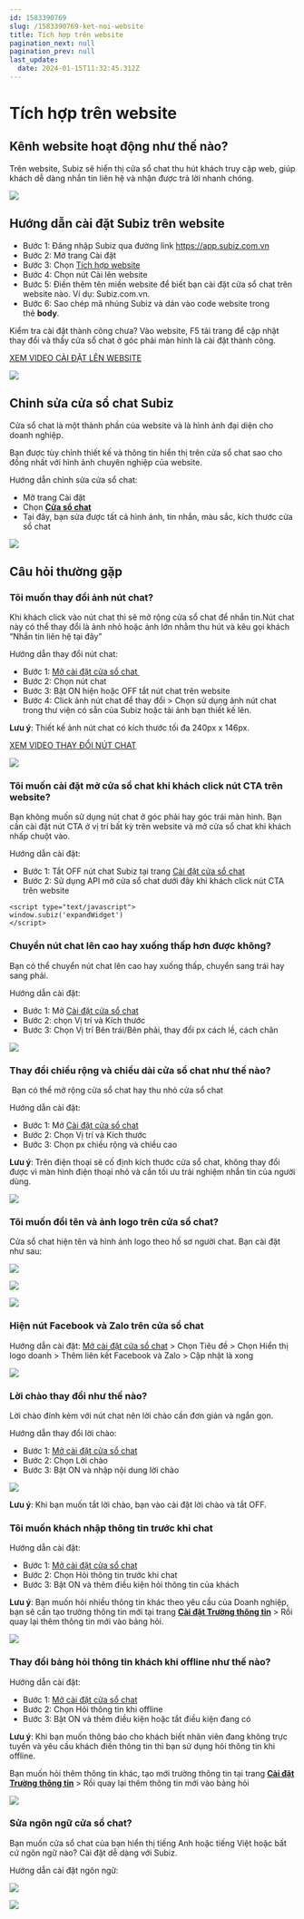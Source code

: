 ```yaml
---
id: 1583390769
slug: /1583390769-ket-noi-website
title: Tích hợp trên website
pagination_next: null
pagination_prev: null
last_update:
  date: 2024-01-15T11:32:45.312Z
---
```


# Tích hợp trên website



## Kênh website hoạt động như thế nào?


Trên website, Subiz sẽ hiển thị cửa sổ chat thu hút khách truy cập web, giúp khách dễ dàng nhắn tin liên hệ và nhận được trả lời nhanh chóng.




![](https://vcdn.subiz-cdn.com/file/9628eec96ae0a667421996a5a992d21d46a2f4545b4af5eef8a44dd7d171ecfc_acpxkgumifuoofoosble)

## Hướng dẫn cài đặt Subiz trên website


- Bước 1: Đăng nhập Subiz qua đường link https://app.subiz.com.vn
- Bước 2: Mở trang Cài đặt
- Bước 3: Chọn [Tích hợp website](https://app.subiz.com.vn/settings/website)
- Bước 4: Chọn nút Cài lên website
- Bước 5: Điền thêm tên miền website để biết bạn cài đặt cửa sổ chat trên website nào. Ví dụ: Subiz.com.vn.
- Bước 6: Sao chép mã nhúng Subiz và dán vào code website trong thẻ **body**.



Kiểm tra cài đặt thành công chưa? Vào website, F5 tải trang để cập nhật thay đổi và thấy cửa sổ chat ở góc phải màn hình là cài đặt thành công.



[XEM VIDEO CÀI ĐẶT LÊN WEBSITE](https://www.youtube.com/watch?v=cIA8Zp_B2gg)




![](https://vcdn.subiz-cdn.com/file/42c591962429c4a1178adcdda20824589c1b1ab3799f037eccf356e851cd3f9b_acpxkgumifuoofoosble)



## Chỉnh sửa cửa sổ chat Subiz


Cửa sổ chat là một thành phần của website và là hình ảnh đại diện cho doanh nghiệp.



Bạn được tùy chỉnh thiết kế và thông tin hiển thị trên cửa sổ chat sao cho đồng nhất với hình ảnh chuyên nghiệp của website.



Hướng dẫn chỉnh sửa cửa sổ chat: 

- Mở trang Cài đặt
- Chọn **[Cửa sổ chat](https://app.subiz.com.vn/chatbox/design)**
- Tại đây, bạn sửa được tất cả hình ảnh, tin nhắn, màu sắc, kích thước cửa sổ chat




![](https://vcdn.subiz-cdn.com/file/1f57dd3242bc8bbf0ccd3a0c71772c8938c0fd900517fa0044cb4fdc07d00f1c_acpxkgumifuoofoosble)

## Câu hỏi thường gặp

### Tôi muốn thay đổi ảnh nút chat?


Khi khách click vào nút chat thì sẽ mở rộng cửa sổ chat để nhắn tin.Nút chat này có thể thay đổi là ảnh nhỏ hoặc ảnh lớn nhằm thu hút và kêu gọi khách “Nhắn tin liên hệ tại đây” 



Hướng dẫn thay đổi nút chat: 

- Bước 1: [Mở cài đặt cửa sổ chat](https://app.subiz.com.vn/chatbox/design)[ ](https://app.subiz.com.vn/chatbox/design)
- Bước 2: Chọn nút chat
- Bước 3: Bật ON hiện hoặc OFF tắt nút chat trên website
- Bước 4: Click ảnh nút chat để thay đổi > Chọn sử dụng ảnh nút chat trong thư viện có sẵn của Subiz hoặc tải ảnh bạn thiết kế lên.



**Lưu ý**: Thiết kế ảnh nút chat có kích thước tối đa 240px x 146px. 



[XEM VIDEO THAY ĐỔI NÚT CHAT](https://www.youtube.com/watch?v=idX1Mcv-Y0c)




![](https://vcdn.subiz-cdn.com/file/8353408486fc487766b9e9ddec6e0133c274bd68d00de2252245f6e61f81a503_acpxkgumifuoofoosble)



### Tôi muốn cài đặt mở cửa sổ chat khi khách click nút CTA trên website?


Bạn không muốn sử dụng nút chat ở góc phải hay góc trái màn hình. Bạn cần cài đặt nút CTA ở vị trí bất kỳ trên website và mở cửa sổ chat khi khách nhấp chuột vào.



Hướng dẫn cài đặt:

- Bước 1: Tắt OFF nút chat Subiz tại trang [Cài đặt cửa sổ chat](https://app.subiz.com.vn/chatbox/design)
- Bước 2: Sử dụng API mở cửa sổ chat dưới đây khi khách click nút CTA trên website


```
<script type="text/javascript">
window.subiz('expandWidget')
</script>

```

### Chuyển nút chat lên cao hay xuống thấp hơn được không?


Bạn có thể chuyển nút chat lên cao hay xuống thấp, chuyển sang trái hay sang phải.



Hướng dẫn cài đặt:

- Bước 1: Mở [Cài đặt cửa sổ chat](https://app.subiz.com.vn/chatbox/design)
- Bước 2: chọn Vị trí và Kích thước
- Bước 3: Chọn Vị trí Bên trái/Bên phải, thay đổi px cách lề, cách chân




![](https://vcdn.subiz-cdn.com/file/9cb39200b9facfa35a3ab5874435821175581a9d54d51bf7ccee73238d25266b_acpxkgumifuoofoosble)

### Thay đổi chiều rộng và chiều dài cửa sổ chat như thế nào?




 Bạn có thể mở rộng cửa sổ chat hay thu nhỏ cửa sổ chat



Hướng dẫn cài đặt:

- Bước 1: Mở [Cài đặt cửa sổ chat](https://app.subiz.com.vn/chatbox/design)
- Bước 2: Chọn Vị trí và Kích thước
- Bước 3: Chọn px chiều rộng và chiều cao



**Lưu ý**: Trên điện thoại sẽ cố định kích thước cửa sổ chat, không thay đổi được vì màn hình điện thoại nhỏ và cần tối ưu trải nghiệm nhắn tin của người dùng.


![](https://vcdn.subiz-cdn.com/file/9cb39200b9facfa35a3ab5874435821175581a9d54d51bf7ccee73238d25266b_acpxkgumifuoofoosble)



### Tôi muốn đổi tên và ảnh logo trên cửa sổ chat?


Cửa sổ chat hiện tên và hình ảnh logo theo hồ sơ người chat. Bạn cài đặt như sau:




![](https://vcdn.subiz-cdn.com/file/40bd68083df1ed83f52773339e7b52a401764b8c955fc2642b380960beb2ffeb_acpxkgumifuoofoosble)



![](https://vcdn.subiz-cdn.com/file/e75a9bb4b2704de20b4f7e405a254d1af99fa3fdf2317ef91b96f1c55251eae7_acpxkgumifuoofoosble)



![](https://vcdn.subiz-cdn.com/file/fef24f8d9e8ae9b249c46344dbc9856be9d0b938fb7fa97c7d48eb2a05146a98_acpxkgumifuoofoosble)

### Hiện nút Facebook và Zalo trên cửa sổ chat


Hướng dẫn cài đặt: [Mở cài đặt cửa sổ chat](https://app.subiz.com.vn/chatbox/design) > Chọn Tiêu đề > Chọn Hiển thị logo doanh > Thêm liên kết Facebook và Zalo > Cập nhật là xong




![](https://vcdn.subiz-cdn.com/file/037d1c96a564cf8beb286e4537b95e944f465b6baf5e2f163eef7cbbc43a78fa_acpxkgumifuoofoosble)

### Lời chào thay đổi như thế nào?


Lời chào đính kèm với nút chat nên lời chào cần đơn giản và ngắn gọn.



Hướng dẫn thay đổi lời chào:

- Bước 1: [Mở cài đặt cửa sổ chat](https://app.subiz.com.vn/chatbox/design)
- Bước 2: Chọn Lời chào
- Bước 3: Bật ON và nhập nội dung lời chào






![](https://vcdn.subiz-cdn.com/file/27a1005e6b4ad668c5e31f717584878b76535aa351345369e9380cc220123b50_acpxkgumifuoofoosble)




**Lưu ý**: Khi bạn muốn tắt lời chào, bạn vào cài đặt lời chào và tắt OFF.
### Tôi muốn khách nhập thông tin trước khi chat


Hướng dẫn cài đặt:

- Bước 1: [Mở cài đặt cửa sổ chat](https://app.subiz.com.vn/chatbox/design)
- Bước 2: Chọn Hỏi thông tin trước khi chat
- Bước 3: Bật ON và thêm điều kiện hỏi thông tin của khách



**Lưu ý**: Bạn muốn hỏi nhiều thông tin khác theo yêu cầu của Doanh nghiệp, bạn sẽ cần tạo trường thông tin mới tại trang **[Cài đặt Trường thông tin](https://app.subiz.com.vn/settings/user-attributes)** > Rồi quay lại thêm thông tin mới vào bảng hỏi.


![](https://vcdn.subiz-cdn.com/file/fe626a0072562179d6464abfafb5abe84c0d01ec8c620fbe3d16dd000dc72d01_acpxkgumifuoofoosble)





### Thay đổi bảng hỏi thông tin khách khi offline như thế nào?


Hướng dẫn cài đặt:

- Bước 1: [Mở cài đặt cửa sổ chat](https://app.subiz.com.vn/chatbox/design)
- Bước 2: Chọn Hỏi thông tin khi offline
- Bước 3: Bật ON và thêm điều kiện hoặc tắt điều kiện đang có



**Lưu ý**: Khi bạn muốn thông báo cho khách biết nhân viên đang không trực tuyến và yêu cầu khách điền thông tin thì bạn sử dụng hỏi thông tin khi offline. 

Bạn muốn hỏi thêm thông tin khác, tạo mới trường thông tin tại trang **[Cài đặt Trường thông tin](https://app.subiz.com.vn/settings/user-attributes)** > Rồi quay lại thêm thông tin mới vào bảng hỏi 




![](https://vcdn.subiz-cdn.com/file/857f2c5eb168dd591f160ebda0da17a1747307fca1884943f1e7e14059f9fd77_acpxkgumifuoofoosble)

### Sửa ngôn ngữ cửa sổ chat?


Bạn muốn cửa sổ chat của bạn hiển thị tiếng Anh hoặc tiếng Việt hoặc bất cứ ngôn ngữ nào? Cài đặt dễ dàng với Subiz.



Hướng dẫn cài đặt ngôn ngữ:


![](https://vcdn.subiz-cdn.com/file/4061792ced88e893444df69fb1c63741bda2df22294be429a0c4b6f15ab852c4_acpxkgumifuoofoosble)



![](https://vcdn.subiz-cdn.com/file/a7bf9cd6769d0146e0f01e052004a6cd341e1f35acddc990bbcb91fc24cbd2ea_acpxkgumifuoofoosble)